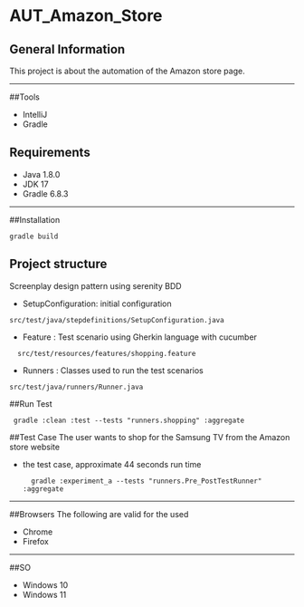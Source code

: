 # AUT_Amazon_Store

## General Information
This project is about the automation of the Amazon store page.
***
##Tools
- IntelliJ
- Gradle
## Requirements
- Java 1.8.0
- JDK 17
- Gradle 6.8.3
***
##Installation
```
gradle build
```
## Project structure
Screenplay design pattern using serenity BDD

- SetupConfiguration: initial configuration
```
src/test/java/stepdefinitions/SetupConfiguration.java
```
- Feature : Test scenario using Gherkin language with cucumber
```
  src/test/resources/features/shopping.feature
```
- Runners : Classes used to run the test scenarios 
```
src/test/java/runners/Runner.java
```
##Run Test
```
 gradle :clean :test --tests "runners.shopping" :aggregate
```
##Test Case
The user wants to shop for the Samsung TV from the Amazon store website

- the test case, approximate 44 seconds run time 
  ```
    gradle :experiment_a --tests "runners.Pre_PostTestRunner" :aggregate 
   ```
***  
##Browsers
The following are valid for the used
- Chrome
- Firefox
***
##SO
- Windows 10
- Windows 11

